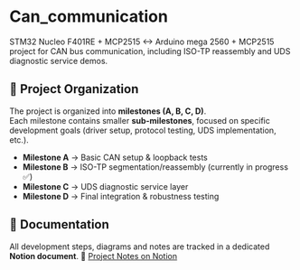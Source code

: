 # Can_communication
STM32 Nucleo F401RE + MCP2515 &lt;-> Arduino mega 2560 + MCP2515 project for CAN bus communication, including ISO-TP reassembly and UDS diagnostic service demos.

## 📌 Project Organization

The project is organized into **milestones (A, B, C, D)**.  
Each milestone contains smaller **sub-milestones**, focused on specific development goals (driver setup, protocol testing, UDS implementation, etc.).

- **Milestone A** → Basic CAN setup & loopback tests  
- **Milestone B** → ISO-TP segmentation/reassembly (currently in progress ✅)  
- **Milestone C** → UDS diagnostic service layer  
- **Milestone D** → Final integration & robustness testing  

## 📒 Documentation

All development steps, diagrams and notes are tracked in a dedicated **Notion document**.
🔗 [Project Notes on Notion](https://reinvented-hour-246.notion.site/CAN-COMMUNICATION-7c70d8237d704bf4bcac146c4ff31d1f?pvs=143)
